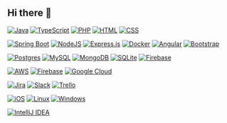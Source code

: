 ## Hi there 👋

[![Java](https://img.shields.io/badge/Java-%23ED8B00.svg?logo=openjdk&logoColor=white)](#)
[![TypeScript](https://img.shields.io/badge/TypeScript-3178C6?logo=typescript&logoColor=fff)](#)
[![PHP](https://img.shields.io/badge/php-%23777BB4.svg?&logo=php&logoColor=white)](#)
[![HTML](https://img.shields.io/badge/HTML-%23E34F26.svg?logo=html5&logoColor=white)](#)
[![CSS](https://img.shields.io/badge/CSS-1572B6?logo=css3&logoColor=fff)](#)




[![Spring Boot](https://img.shields.io/badge/Spring%20Boot-6DB33F?logo=springboot&logoColor=fff)](#)
[![NodeJS](https://img.shields.io/badge/Node.js-6DA55F?logo=node.js&logoColor=white)](#)
[![Express.js](https://img.shields.io/badge/Express.js-%23404d59.svg?logo=express&logoColor=%2361DAFB)](#)
[![Docker](https://img.shields.io/badge/Docker-2496ED?logo=docker&logoColor=fff)](#)
[![Angular](https://img.shields.io/badge/Angular-%23DD0031.svg?logo=angular&logoColor=white)](#)
[![Bootstrap](https://img.shields.io/badge/Bootstrap-7952B3?logo=bootstrap&logoColor=fff)](#)

[![Postgres](https://img.shields.io/badge/Postgres-%23316192.svg?logo=postgresql&logoColor=white)](#)
[![MySQL](https://img.shields.io/badge/MySQL-4479A1?logo=mysql&logoColor=fff)](#)
[![MongoDB](https://img.shields.io/badge/MongoDB-%234ea94b.svg?logo=mongodb&logoColor=white)](#)
[![SQLite](https://img.shields.io/badge/SQLite-%2307405e.svg?logo=sqlite&logoColor=white)](#)
[![Firebase](https://img.shields.io/badge/Firebase-039BE5?logo=Firebase&logoColor=white)](#)


[![AWS](https://img.shields.io/badge/AWS-%23FF9900.svg?logo=amazon-web-services&logoColor=white)](#)
[![Firebase](https://img.shields.io/badge/Firebase-039BE5?logo=Firebase&logoColor=white)](#)
[![Google Cloud](https://img.shields.io/badge/Google%20Cloud-%234285F4.svg?logo=google-cloud&logoColor=white)](#)

[![Jira](https://img.shields.io/badge/Jira-0052CC?logo=jira&logoColor=fff)](#)
[![Slack](https://img.shields.io/badge/Slack-4A154B?logo=slack&logoColor=fff)](#)
[![Trello](https://img.shields.io/badge/Trello-0052CC?logo=trello&logoColor=fff)](#)

[![iOS](https://img.shields.io/badge/iOS-000000?&logo=apple&logoColor=white)](#)
[![Linux](https://img.shields.io/badge/Linux-FCC624?logo=linux&logoColor=black)](#)
[![Windows](https://custom-icon-badges.demolab.com/badge/Windows-0078D6?logo=windows11&logoColor=white)](#)

[![IntelliJ IDEA](https://img.shields.io/badge/IntelliJIDEA-000000.svg?logo=intellij-idea&logoColor=white)](#)


<!--
**N3oxX/N3oxX** is a ✨ _special_ ✨ repository because its `README.md` (this file) appears on your GitHub profile.

Here are some ideas to get you started:

- 🔭 I’m currently working on ...
- 🌱 I’m currently learning ...
- 👯 I’m looking to collaborate on ...
- 🤔 I’m looking for help with ...
- 💬 Ask me about ...
- 📫 How to reach me: ...
- 😄 Pronouns: ...
- ⚡ Fun fact: ...
-->
